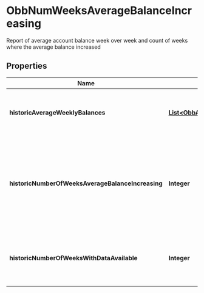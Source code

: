 

# ObbNumWeeksAverageBalanceIncreasing

Report of average account balance week over week and count of weeks where the average balance increased

## Properties

| Name | Type | Description | Notes |
|------------ | ------------- | ------------- | -------------|
|**historicAverageWeeklyBalances** | [**List&lt;ObbAverageWeeklyBalance&gt;**](ObbAverageWeeklyBalance.md) | Average weekly balances over the known history |  |
|**historicNumberOfWeeksAverageBalanceIncreasing** | **Integer** | Number of weeks during the known history where the average balance of the account increased week over week |  |
|**historicNumberOfWeeksWithDataAvailable** | **Integer** | Number of weeks during the history in which data was available |  |



